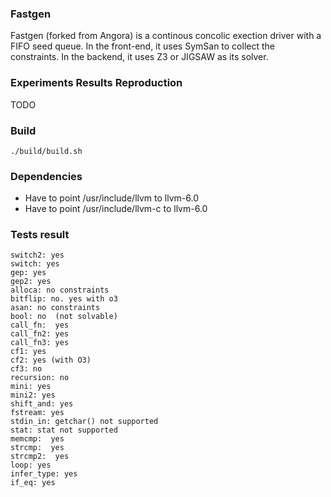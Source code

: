 ### Fastgen

Fastgen (forked from Angora) is a continous concolic exection driver with a FIFO seed queue. In the front-end, it uses SymSan to collect the constraints. In the backend, it uses Z3 or JIGSAW as its solver.

### Experiments Results Reproduction

TODO

### Build

```
./build/build.sh
```


### Dependencies

* Have to point /usr/include/llvm to llvm-6.0
* Have to point /usr/include/llvm-c to llvm-6.0


### Tests result

```
switch2: yes
switch: yes
gep: yes
gep2: yes
alloca: no constraints
bitflip: no. yes with o3
asan: no constraints
bool: no  (not solvable)
call_fn:  yes
call_fn2: yes
call_fn3: yes 
cf1: yes
cf2: yes (with O3)
cf3: no
recursion: no
mini: yes
mini2: yes
shift_and: yes
fstream: yes
stdin_in: getchar() not supported
stat: stat not supported
memcmp:  yes
strcmp:  yes
strcmp2:  yes
loop: yes
infer_type: yes
if_eq: yes
```
